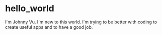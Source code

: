 # hello_world

I'm Johnny Vu.
I'm new to this world.
I'm trying to be better with coding to create useful apps and to have a good job.
